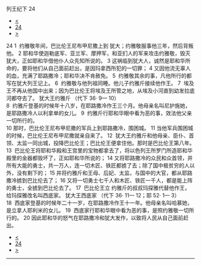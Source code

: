 ﻿





 列王纪下 24




* [<](bible/2KI23.md)
* [24](bible/2KI.md)
* [>](bible/2KI25.md)



 
24 
1  约雅敬年间，巴比伦王尼布甲尼撒上到 犹大；约雅敬服事他三年，然后背叛他。 
2 耶和华使迦勒底军、亚兰军、摩押军，和亚扪人的军来攻击约雅敬，毁灭犹大，正如耶和华借他仆人众先知所说的。 
3 这祸临到犹大人，诚然是耶和华所命的，要将他们从自己面前赶出，是因玛拿西所犯的一切罪； 
4 又因他流无辜人的血，充满了耶路撒冷；耶和华决不肯赦免。 
5  约雅敬其余的事，凡他所行的都写在犹大列王记上。 
6  约雅敬与他列祖同睡。他儿子约雅斤接续他作王。 
7  埃及王不再从他国中出来；因为巴比伦王将埃及王所管之地，从埃及小河直到幼发拉底河都夺去了。 犹大王约雅斤 （代下
36·
9—
10）  
8  约雅斤登基的时候年十八岁，在耶路撒冷作王三个月。他母亲名叫尼护施她，是耶路撒冷人以利拿单的女儿。 
9  约雅斤行耶和华眼中看为恶的事，效法他父亲一切所行的。  
10 那时，巴比伦王尼布甲尼撒的军兵上到耶路撒冷，围困城。 
11 当他军兵围困城的时候，巴比伦王尼布甲尼撒就亲自来了。 
12  犹大王约雅斤和他母亲、臣仆、首领、太监一同出城，投降巴比伦王；巴比伦王便拿住他。那时是巴比伦王第八年。 
13  巴比伦王将耶和华殿和王宫里的宝物都拿去了，将以色列王所罗门所造耶和华殿里的金器都毁坏了，正如耶和华所说的； 
14 又将耶路撒冷的众民和众首领，并所有大能的勇士，共一万人，连一切木匠、铁匠都掳了去；除了国中极贫穷的人以外，没有剩下的； 
15 并将约雅斤和王母、后妃、太监，与国中的大官，都从耶路撒冷掳到巴比伦去了； 
16 又将一切勇士七千人和木匠、铁匠一千人，都是能上阵的勇士，全掳到巴比伦去了。 
17  巴比伦王立 约雅斤的叔叔玛探雅代替他作王，给玛探雅改名叫西底家。 犹大王西底家 （代下
36·
11—
12；耶
52·
1—
3）  
18  西底家登基的时候年二十一岁，在耶路撒冷作王十一年。他母亲名叫哈慕她，是立拿人耶利米的女儿。 
19  西底家行耶和华眼中看为恶的事，是照约雅敬一切所行的。 
20 因此耶和华的怒气在耶路撒冷和犹大发作，以致将人民从自己面前赶出。 
* [<](bible/2KI23.md)
* [24](bible/2KI.md)
* [>](bible/2KI25.md)





---









